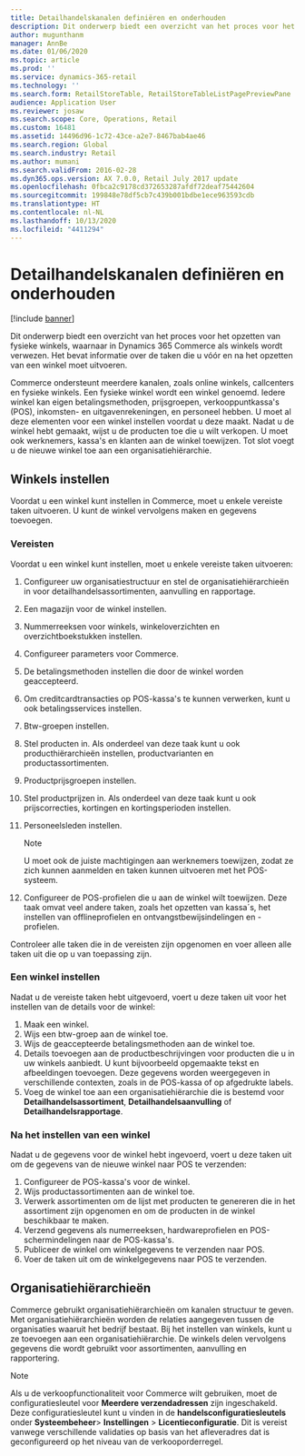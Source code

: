 ```yaml
---
title: Detailhandelskanalen definiëren en onderhouden
description: Dit onderwerp biedt een overzicht van het proces voor het opzetten van fysieke winkels, waarnaar in Dynamics 365 Commerce als winkels wordt verwezen. Het bevat informatie over de taken die u vóór en na het opzetten van een winkel moet uitvoeren.
author: mugunthanm
manager: AnnBe
ms.date: 01/06/2020
ms.topic: article
ms.prod: ''
ms.service: dynamics-365-retail
ms.technology: ''
ms.search.form: RetailStoreTable, RetailStoreTableListPagePreviewPane
audience: Application User
ms.reviewer: josaw
ms.search.scope: Core, Operations, Retail
ms.custom: 16481
ms.assetid: 14496d96-1c72-43ce-a2e7-8467bab4ae46
ms.search.region: Global
ms.search.industry: Retail
ms.author: mumani
ms.search.validFrom: 2016-02-28
ms.dyn365.ops.version: AX 7.0.0, Retail July 2017 update
ms.openlocfilehash: 0fbca2c9178cd372653287afdf72deaf75442604
ms.sourcegitcommit: 199848e78df5cb7c439b001bdbe1ece963593cdb
ms.translationtype: HT
ms.contentlocale: nl-NL
ms.lasthandoff: 10/13/2020
ms.locfileid: "4411294"
---
```

# <a name="define-and-maintain-retail-channels"></a>Detailhandelskanalen definiëren en onderhouden

[!include [banner](includes/banner.md)]

Dit onderwerp biedt een overzicht van het proces voor het opzetten van fysieke winkels, waarnaar in Dynamics 365 Commerce als winkels wordt verwezen. Het bevat informatie over de taken die u vóór en na het opzetten van een winkel moet uitvoeren.

Commerce ondersteunt meerdere kanalen, zoals online winkels, callcenters en fysieke winkels. Een fysieke winkel wordt een winkel genoemd. Iedere winkel kan eigen betalingsmethoden, prijsgroepen, verkooppuntkassa's (POS), inkomsten- en uitgavenrekeningen, en personeel hebben. U moet al deze elementen voor een winkel instellen voordat u deze maakt. Nadat u de winkel hebt gemaakt, wijst u de producten toe die u wilt verkopen. U moet ook werknemers, kassa's en klanten aan de winkel toewijzen. Tot slot voegt u de nieuwe winkel toe aan een organisatiehiërarchie.

## <a name="setting-up-stores"></a>Winkels instellen

Voordat u een winkel kunt instellen in Commerce, moet u enkele vereiste taken uitvoeren. U kunt de winkel vervolgens maken en gegevens toevoegen.

### <a name="prerequisites"></a>Vereisten

Voordat u een winkel kunt instellen, moet u enkele vereiste taken uitvoeren:

1. Configureer uw organisatiestructuur en stel de organisatiehiërarchieën in voor detailhandelsassortimenten, aanvulling en rapportage.
2. Een magazijn voor de winkel instellen.
3. Nummerreeksen voor winkels, winkeloverzichten en overzichtboekstukken instellen.
4. Configureer parameters voor Commerce.
5. De betalingsmethoden instellen die door de winkel worden geaccepteerd.
6. Om creditcardtransacties op POS-kassa's te kunnen verwerken, kunt u ook betalingsservices instellen.
7. Btw-groepen instellen.
8. Stel producten in. Als onderdeel van deze taak kunt u ook producthiërarchieën instellen, productvarianten en productassortimenten.
9. Productprijsgroepen instellen.
10. Stel productprijzen in. Als onderdeel van deze taak kunt u ook prijscorrecties, kortingen en kortingsperioden instellen.
11. Personeelsleden instellen.

    > [!NOTE]
    > U moet ook de juiste machtigingen aan werknemers toewijzen, zodat ze zich kunnen aanmelden en taken kunnen uitvoeren met het POS-systeem.

12. Configureer de POS-profielen die u aan de winkel wilt toewijzen. Deze taak omvat veel andere taken, zoals het opzetten van kassa´s, het instellen van offlineprofielen en ontvangstbewijsindelingen en -profielen.

Controleer alle taken die in de vereisten zijn opgenomen en voer alleen alle taken uit die op u van toepassing zijn.

### <a name="set-up-a-store"></a>Een winkel instellen

Nadat u de vereiste taken hebt uitgevoerd, voert u deze taken uit voor het instellen van de details voor de winkel:

1. Maak een winkel.
2. Wijs een btw-groep aan de winkel toe.
3. Wijs de geaccepteerde betalingsmethoden aan de winkel toe.
4. Details toevoegen aan de productbeschrijvingen voor producten die u in uw winkels aanbiedt. U kunt bijvoorbeeld opgemaakte tekst en afbeeldingen toevoegen. Deze gegevens worden weergegeven in verschillende contexten, zoals in de POS-kassa of op afgedrukte labels.
5. Voeg de winkel toe aan een organisatiehiërarchie die is bestemd voor **Detailhandelsassortiment**, **Detailhandelsaanvulling** of **Detailhandelsrapportage**.

### <a name="after-you-set-up-a-store"></a>Na het instellen van een winkel

Nadat u de gegevens voor de winkel hebt ingevoerd, voert u deze taken uit om de gegevens van de nieuwe winkel naar POS te verzenden:

1. Configureer de POS-kassa's voor de winkel.
2. Wijs productassortimenten aan de winkel toe.
3. Verwerk assortimenten om de lijst met producten te genereren die in het assortiment zijn opgenomen en om de producten in de winkel beschikbaar te maken.
4. Verzend gegevens als numerreeksen, hardwareprofielen en POS-schermindelingen naar de POS-kassa's.
5. Publiceer de winkel om winkelgegevens te verzenden naar POS.
6. Voer de taken uit om de winkelgegevens naar POS te verzenden.

## <a name="organization-hierarchies"></a>Organisatiehiërarchieën

Commerce gebruikt organisatiehiërarchieën om kanalen structuur te geven. Met organisatiehiërarchieën worden de relaties aangegeven tussen de organisaties waaruit het bedrijf bestaat. Bij het instellen van winkels, kunt u ze toevoegen aan een organisatiehiërarchie. De winkels delen vervolgens gegevens die wordt gebruikt voor assortimenten, aanvulling en rapportering.

> [!NOTE]
> Als u de verkoopfunctionaliteit voor Commerce wilt gebruiken, moet de configuratiesleutel voor **Meerdere verzendadressen** zijn ingeschakeld. Deze configuratiesleutel kunt u vinden in de **handelsconfiguratiesleutels** onder **Systeembeheer**\> **Instellingen** \> **Licentieconfiguratie**. Dit is vereist vanwege verschillende validaties op basis van het afleveradres dat is geconfigureerd op het niveau van de verkooporderregel.

